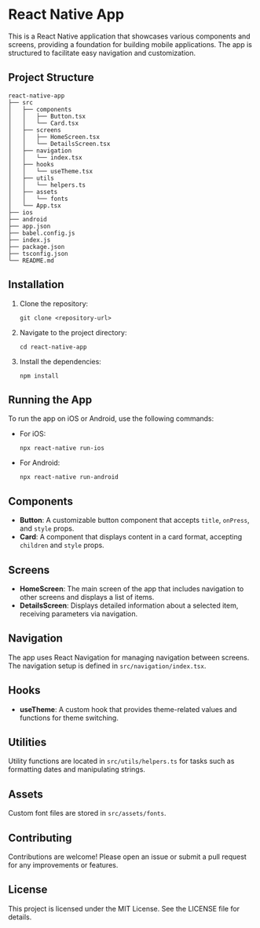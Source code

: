 # React Native App

This is a React Native application that showcases various components and screens, providing a foundation for building mobile applications. The app is structured to facilitate easy navigation and customization.

## Project Structure

```
react-native-app
├── src
│   ├── components
│   │   ├── Button.tsx
│   │   └── Card.tsx
│   ├── screens
│   │   ├── HomeScreen.tsx
│   │   └── DetailsScreen.tsx
│   ├── navigation
│   │   └── index.tsx
│   ├── hooks
│   │   └── useTheme.tsx
│   ├── utils
│   │   └── helpers.ts
│   ├── assets
│   │   └── fonts
│   └── App.tsx
├── ios
├── android
├── app.json
├── babel.config.js
├── index.js
├── package.json
├── tsconfig.json
└── README.md
```

## Installation

1. Clone the repository:
   ```
   git clone <repository-url>
   ```

2. Navigate to the project directory:
   ```
   cd react-native-app
   ```

3. Install the dependencies:
   ```
   npm install
   ```

## Running the App

To run the app on iOS or Android, use the following commands:

- For iOS:
  ```
  npx react-native run-ios
  ```

- For Android:
  ```
  npx react-native run-android
  ```

## Components

- **Button**: A customizable button component that accepts `title`, `onPress`, and `style` props.
- **Card**: A component that displays content in a card format, accepting `children` and `style` props.

## Screens

- **HomeScreen**: The main screen of the app that includes navigation to other screens and displays a list of items.
- **DetailsScreen**: Displays detailed information about a selected item, receiving parameters via navigation.

## Navigation

The app uses React Navigation for managing navigation between screens. The navigation setup is defined in `src/navigation/index.tsx`.

## Hooks

- **useTheme**: A custom hook that provides theme-related values and functions for theme switching.

## Utilities

Utility functions are located in `src/utils/helpers.ts` for tasks such as formatting dates and manipulating strings.

## Assets

Custom font files are stored in `src/assets/fonts`.

## Contributing

Contributions are welcome! Please open an issue or submit a pull request for any improvements or features.

## License

This project is licensed under the MIT License. See the LICENSE file for details.
